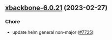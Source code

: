 

## [xbackbone-6.0.21](https://github.com/truecharts/charts/compare/xbackbone-6.0.20...xbackbone-6.0.21) (2023-02-27)

### Chore

- update helm general non-major ([#7725](https://github.com/truecharts/charts/issues/7725))
  
  